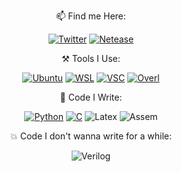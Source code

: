 <div align="center">

📫  Find me Here:

[![Twitter](https://img.shields.io/static/v1?style=flat-square&logo=twitter&label=&message=@TurboRocket&color=1DA1F2&labelColor=5b5b5b)](https://twitter.com/turborocket123)
[![Netease](https://img.shields.io/static/v1?style=flat-square&logo=apple-music&label=&message=@TurboRocket&color=FA243C&labelColor=5b5b5b)](https://music.163.com/#/user/home?id=133002715)
<!--   [![github](https://img.shields.io/static/v1?style=flat-square&logo=github&label=&message=@BC-Li&color=181717&labelColor=5b5b5b)](https://github.com/BC-Li) -->
⚒️  Tools I Use:

[![Ubuntu](https://img.shields.io/static/v1?style=flat-square&logo=UBUNTU&label=&message=Ubuntu&color=E95420&labelColor=5b5b5b)](https://ubuntu.com/)
[![WSL](https://img.shields.io/static/v1?style=flat-square&logo=powershell&label=&message=WSL&color=5391FE&labelColor=5b5b5b)](https://docs.microsoft.com/en-us/windows/wsl/)
[![VSC](https://img.shields.io/static/v1?style=flat-square&logo=visual-studio-code&label=&message=Visual%20Studio%20Code&color=007ACC&labelColor=5b5b5b)](https://docs.microsoft.com/en-us/windows/wsl/)
 [![Overl](https://img.shields.io/static/v1?style=flat-square&logo=overleaf&label=&message=OverLeaf&color=47A141&labelColor=5b5b5b)](https://overleaf.com)
<!-- [![hugo](https://img.shields.io/static/v1?style=flat-square&logo=hugo&label=&message=Hugo&color=FF4088&labelColor=5b5b5b)](https://gohugo.io/) -->
<!-- ![pyc](https://img.shields.io/static/v1?style=flat-square&logo=pycharm&label=&message=PyCharm&color=000000&labelColor=5b5b5b) -->



🔨  Code I Write:

[![Python](https://img.shields.io/static/v1?style=flat-square&logo=python&label=&message=Python&color=3776AB&labelColor=5b5b5b)](https://python.org)
[![C](https://img.shields.io/static/v1?style=flat-square&logo=C&label=&message=C%20Language&color=A8B9CC&labelColor=5b5b5b)](https://python.org)
![Latex](https://img.shields.io/static/v1?style=flat-square&logo=latex&label=&message=LaTeX&color=008080&labelColor=5b5b5b)
![Assem](https://img.shields.io/static/v1?style=flat-square&logo=assemblyscript&label=&message=RISC-V%20Assembly&color=007AAC&labelColor=5b5b5b)
 
 💥 Code I don't wanna write for a while:
 
![Verilog](https://img.shields.io/static/v1?style=flat-square&logo=V&label=&message=Verilog&color=5D87BF&labelColor=5b5b5b)
 
<!--  <details><summary>Languages I used overall time (by WakaTime)</summary> -->
<!--   ![wakatime](https://wakatime.com/share/@c51a268f-79a1-43b8-9f02-3575d8a54e8b/69b50755-1d32-4a35-889a-427e98e9d11a.svg) -->
<!--  <figure><embed src="https://wakatime.com/share/@c51a268f-79a1-43b8-9f02-3575d8a54e8b/69b50755-1d32-4a35-889a-427e98e9d11a.svg"></embed></figure> -->
<!-- </details> -->
